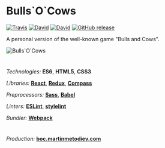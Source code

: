 # Bulls\`O\`Cows

[![Travis](https://img.shields.io/travis/martinmethod/bulls-o-cows.svg)](https://travis-ci.org/martinmethod/bulls-o-cows) [![David](https://img.shields.io/david/martinmethod/bulls-o-cows.svg)](https://david-dm.org/martinmethod/bulls-o-cows) [![David](https://img.shields.io/david/dev/martinmethod/bulls-o-cows.svg)](https://david-dm.org/martinmethod/bulls-o-cows?type=dev) [![GitHub release](https://img.shields.io/github/release/martinmethod/bulls-o-cows.svg)](https://github.com/martinmethod/bulls-o-cows/releases/latest)

A personal version of the well-known game "Bulls and Cows".

![Bulls\`O\`Cows](http://boc.martinmetodiev.com/images/app.png)

#

*Technologies:* **ES6**, **HTML5**, **CSS3**

*Libraries:* **[React](https://reactjs.org)**, **[Redux](https://redux.js.org)**, **[Compass](http://compass-style.org)**

*Preprocessors:* **[Sass](http://sass-lang.com)**, **[Babel](http://babeljs.io)**

*Linters:* **[ESLint](https://eslint.org)**, **[stylelint](https://stylelint.io)**

*Bundler:* **[Webpack](http://webpack.js.org)**

#
*Production:* **[boc.martinmetodiev.com](http://boc.martinmetodiev.com)**
